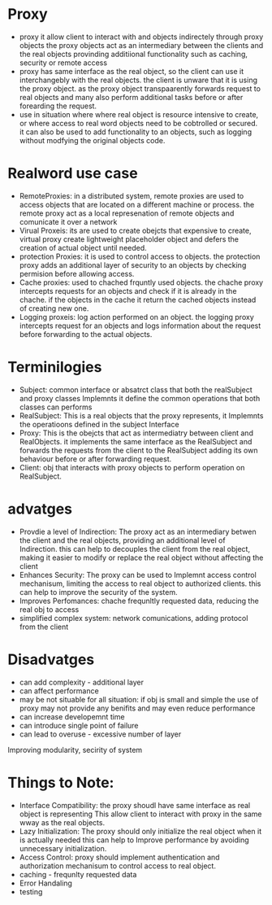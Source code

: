 # Proxy
- proxy it allow client to interact with and objects indirectely through proxy objects
  the proxy objects act as an intermediary between the clients and the real objects
  provinding additiional functionality such as caching, security or remote access
- proxy has same interface as the real object, so the client can use it interchangebly
  with the real objects. the client is unware that it is using the proxy object.
  as the proxy object transpaarently forwards request to real objects and many also
  perform additional tasks before or after forearding the request.
- use in situation where where real object is resource intensive to create,
  or where access to real word objects need to be cobtrolled or secured.
  it can also be used to add functionality to an objects, such as logging
  without modfying the original objects code.

# Realword use case
- RemoteProxies: in a distributed system, remote proxies are used to access objects that
  are located on a different machine or process. the remote proxy act as a local represenation
  of remote objects and comunicate it over a network
- Virual Proxeis: its are used to create obejcts that expensive to create, virtual proxy
  create lightweight placeholder object and defers the creation of actual object until
  needed.
- protection Proxies: it is used to control access to objects. the protection proxy adds
  an additional layer of security to an objects by checking permision before allowing access.
- Cache proxies: used to chached frquntly used objects. the chache proxy intercepts requests
  for an objects and check if it is already in the chache. if the objects in the cache
  it return the cached objects instead of creating new one.
- Logging proxeis: log action performed on an object. the logging proxy intercepts request for
  an objects and logs information about the request before forwarding to the actual objects.

# Terminilogies
- Subject: common interface or absatrct class that both the realSubject and proxy classes Implemnts
  it define the common operations that both classes can performs
- RealSubject: This is a real objects that the proxy represents, it Implemnts the operatioons
  defined in the subject Interface
- Proxy: This is the obejcts that act as intermediatry between client and RealObjects. it implements
  the same interface as the RealSubject and forwards the requests from the client to the RealSubject
  adding its own behaviour before or after forwarding request.
- Client: obj that interacts with proxy objects to perform operation on RealSubject.

# advatges
- Provdie a level of Indirection: The proxy act as an intermediary betwen the client and the real
  objects, providing an additional level of Indirection. this can help to decouples the client from
  the real object, making it easier to modify or replace the real object without affecting the client
- Enhances Security: The proxy can be used to Implemnt access control mechanisum, limiting the access
  to real object to authorized clients. this can help to improve the security of the system.
- Improves Perfomances: chache frequnltly requested data, reducing the real obj to access
- simplified complex system: network comunications, adding protocol from the client

# Disadvatges
- can add complexity - additional layer
- can affect performance
- may be not situable for all situation: if obj is small and simple the use of proxy may not
  provide any benifits and may even reduce performance
- can increase developemnt time
- can introduce single point of failure
- can lead to overuse - excessive number of layer

Improving modularity, secirity of system

# Things to Note:
- Interface Compatibility: the proxy shoudl have same interface as real object is representing
  This allow client to interact with proxy in the same wway as the real objects.
- Lazy Initialization: The proxy should only initialize the real object when it is actually needed
  this can help to Improve performance by avoiding unnecessary initialization.
- Access Control: proxy should implement authentication and authorization mechanisum to control
  access to real object.
- caching - frequnlty requested data
- Error Handaling
- testing

